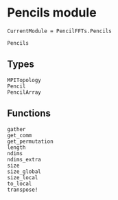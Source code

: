 # Pencils module

```@meta
CurrentModule = PencilFFTs.Pencils
```

```@docs
Pencils
```

## Types

```@docs
MPITopology
Pencil
PencilArray
```

## Functions

```@docs
gather
get_comm
get_permutation
length
ndims
ndims_extra
size
size_global
size_local
to_local
transpose!
```
